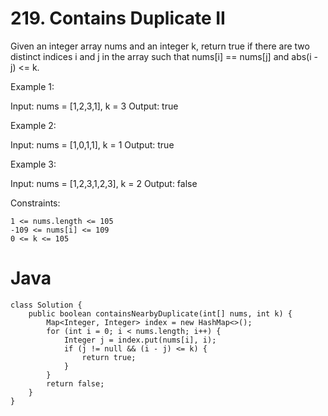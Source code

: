 # 219. Contains Duplicate II


Given an integer array nums and an integer k, return true if there are two distinct indices i and j in the array such that nums[i] == nums[j] and abs(i - j) <= k.

 

Example 1:

Input: nums = [1,2,3,1], k = 3
Output: true

Example 2:

Input: nums = [1,0,1,1], k = 1
Output: true

Example 3:

Input: nums = [1,2,3,1,2,3], k = 2
Output: false

 

Constraints:

    1 <= nums.length <= 105
    -109 <= nums[i] <= 109
    0 <= k <= 105
# Java
```
class Solution {
    public boolean containsNearbyDuplicate(int[] nums, int k) {
        Map<Integer, Integer> index = new HashMap<>();
        for (int i = 0; i < nums.length; i++) {
            Integer j = index.put(nums[i], i); 
            if (j != null && (i - j) <= k) {
                return true;
            }
        }
        return false;
    }
}
```
